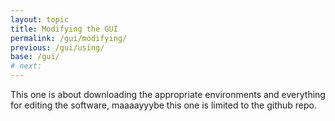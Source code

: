 ```yaml
---
layout: topic
title: Modifying the GUI
permalink: /gui/modifying/
previous: /gui/using/
base: /gui/
# next: 
---
```


This one is about downloading the appropriate environments and everything for editing the software, maaaayyybe this one is limited to the github repo.